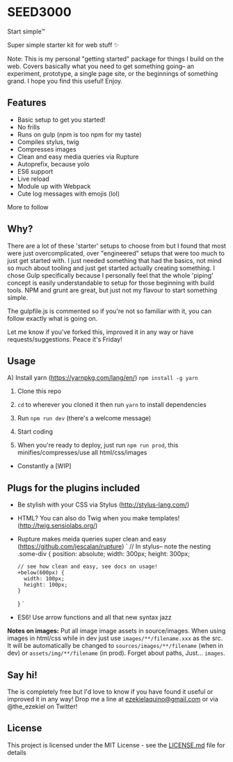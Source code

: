 # SEED3000

Start simple™

Super simple starter kit for web stuff ✨


Note: This is my personal "getting started" package for things I build on the web. Covers basically what you need to get something going– an experiment, prototype, a single page site, or the beginnings of something grand. I hope you find this useful! Enjoy.

## Features
- Basic setup to get you started!
- No frills
- Runs on gulp (npm is too npm for my taste)
- Compiles stylus, twig
- Compresses images
- Clean and easy media queries via Rupture
- Autoprefix, because yolo
- ES6 support
- Live reload
- Module up with Webpack
- Cute log messages with emojis (lol)

More to follow

## Why?

There are a lot of these 'starter' setups to choose from but I found that most were just overcomplicated, over "engineered" setups that were too much to just get started with. I just needed something that had the basics, not mind so much about tooling and just get started actually creating something. I chose Gulp specifically because I personally feel that the whole 'piping' concept is easily understandable to setup for those beginning with build tools. NPM and grunt are great, but just not my flavour to start something simple.

The gulpfile.js is commented so if you're not so familiar with it, you can follow exactly what is going on.

Let me know if you've forked this, improved it in any way or have requests/suggestions. Peace it's Friday!

## Usage

A) Install yarn (https://yarnpkg.com/lang/en/) `npm install -g yarn`

1. Clone this repo

2. `cd` to wherever you cloned it then run `yarn` to install dependencies

3. Run `npm run dev` (there's a welcome message)

4. Start coding

5. When you're ready to deploy, just run `npm run prod`, this minifies/compresses/use all html/css/images

* Constantly a [WIP]

## Plugs for the plugins included

- Be stylish with your CSS via Stylus (http://stylus-lang.com/)
- HTML? You can also do Twig when you make templates! (http://twig.sensiolabs.org/)
- Rupture makes meida queries super clean and easy (https://github.com/jescalan/rupture)
  `
    // In stylus– note the nesting
    .some-div {
      position: absolute;
      width: 300px;
      height: 300px;

      // see how clean and easy, see docs on usage!
      +below(600px) {
        width: 100px;
        height: 100px;
      }
    }
  `
- ES6! Use arrow functions and all that new syntax jazz


**Notes on images:**
Put all image image assets in source/images. When using images in html/css while in dev just use `images/**/filename.xxx` as the src. It will be automatically be changed to `sources/images/**/filename` (when in dev) or `assets/img/**/filename` (in prod). Forget about paths, Just... `images`.

## Say hi!
The is completely free but I'd love to know if you have found it useful or improved it in any way! Drop me a line at ezekielaquino@gmail.com or via @the_ezekiel on Twitter!

## License

This project is licensed under the MIT License - see the [LICENSE.md](LICENSE.md) file for details
